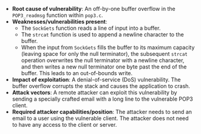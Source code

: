 - **Root cause of vulnerability**: An off-by-one buffer overflow in the `POP3_readmsg` function within `pop3.c`.
- **Weaknesses/vulnerabilities present**:
    - The `SockGets` function reads a line of input into a buffer.
    - The `strcat` function is used to append a newline character to the buffer.
    - When the input from `SockGets` fills the buffer to its maximum capacity (leaving space for only the null terminator), the subsequent `strcat` operation overwrites the null terminator with a newline character, and then writes a new null terminator one byte past the end of the buffer. This leads to an out-of-bounds write.
- **Impact of exploitation**: A denial-of-service (DoS) vulnerability. The buffer overflow corrupts the stack and causes the application to crash.
- **Attack vectors**: A remote attacker can exploit this vulnerability by sending a specially crafted email with a long line to the vulnerable POP3 client.
- **Required attacker capabilities/position**: The attacker needs to send an email to a user using the vulnerable client. The attacker does not need to have any access to the client or server.